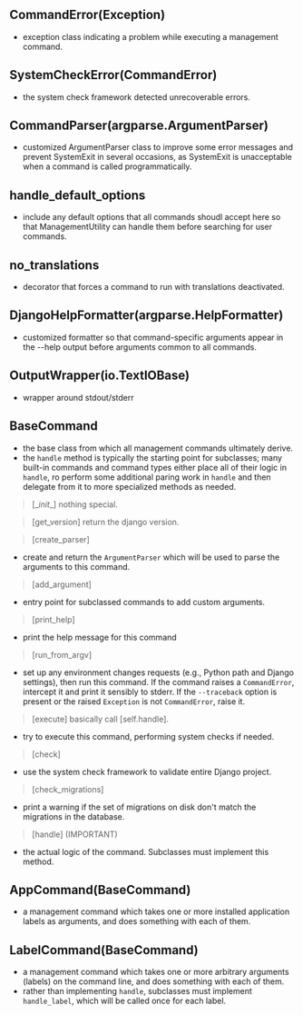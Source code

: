 ## CommandError(Exception)
* exception class indicating a problem while executing a management command.

## SystemCheckError(CommandError)
* the system check framework detected unrecoverable errors.

## CommandParser(argparse.ArgumentParser)
* customized ArgumentParser class to improve some error messages and prevent SystemExit in several occasions, as SystemExit is unacceptable when a command is called programmatically.

## handle_default_options
* include any default options that all commands shoudl accept here so that ManagementUtility can handle them before searching for user commands.

## no_translations
* decorator that forces a command to run with translations deactivated.

## DjangoHelpFormatter(argparse.HelpFormatter)
* customized formatter so that command-specific arguments appear in the --help output before arguments common to all commands.

## OutputWrapper(io.TextIOBase)
* wrapper around stdout/stderr

## BaseCommand
* the base class from which all management commands ultimately derive.
* the `handle` method is typically the starting point for subclasses; many built-in commands and command types either place all of their logic in `handle`, ro perform some additional paring work in `handle` and then delegate from it to more specialized methods as needed.
> [\__init__] nothing special.

> [get_version] return the django version.

> [create_parser]
* create and return the `ArgumentParser` which will be used to parse the arguments to this command.

> [add_argument]
* entry point for subclassed commands to add custom arguments.

> [print_help]
* print the help message for this command

> [run_from_argv]
* set up any environment changes requests (e.g., Python path and Django settings), then run this command. If the command raises a `CommandError`, intercept it and print it sensibly to stderr. If the `--traceback` option is present or the raised `Exception` is not `CommandError`, raise it.

> [execute] basically call [self.handle].
* try to execute this command, performing system checks if needed. 

> [check]
* use the system check framework to validate entire Django project. 

> [check_migrations]
* print a warning if the set of migrations on disk don't match the migrations in the database.

> [handle] (IMPORTANT)
* the actual logic of the command. Subclasses must implement this method.

## AppCommand(BaseCommand)
* a management command which takes one or more installed application labels as arguments, and does something with each of them.

## LabelCommand(BaseCommand)
* a management command which takes one or more arbitrary arguments (labels) on the command line, and does something with each of them.
* rather than implementing `handle`, subclasses must implement `handle_label`, which will be called once for each label.
